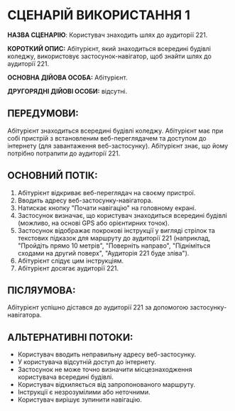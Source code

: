# СЦЕНАРІЙ ВИКОРИСТАННЯ 1

**НАЗВА СЦЕНАРІЮ**:	Користувач знаходить шлях до аудиторії 221.

**КОРОТКИЙ ОПИС:** Абітурієнт, який знаходиться всередині будівлі коледжу, використовує застосунок-навігатор, щоб знайти шлях до аудиторії 221.

**ОСНОВНА ДІЙОВА ОСОБА:** Абітурієнт.

**ДРУГОРЯДНІ ДІЙОВІ ОСОБИ:** відсутні.

## ПЕРЕДУМОВИ:

Абітурієнт знаходиться всередині будівлі коледжу.
Абітурієнт має при собі пристрій з встановленим веб-переглядачем та доступом до інтернету (для завантаження веб-застосунку).
Абітурієнт знає, що йому потрібно потрапити до аудиторії 221.

## ОСНОВНИЙ ПОТІК:

1. Абітурієнт відкриває веб-переглядач на своєму пристрої.
2. Вводить адресу веб-застосунку-навігатора.
3. Натискає кнопку "Почати навігацію" на головному екрані.
4. Застосунок визначає, що користувач знаходиться всередині будівлі (можливо, на основі GPS або орієнтирних точок).
5. Застосунок відображає покрокові інструкції у вигляді стрілок та текстових підказок для маршруту до аудиторії 221 (наприклад, "Пройдіть прямо 10 метрів", "Поверніть направо", "Підніміться сходами на другий поверх", "Аудиторія 221 буде зліва").
6. Абітурієнт слідує цим інструкціям.
7. Абітурієнт досягає аудиторії 221.

## ПІСЛЯУМОВА:

Абітурієнт успішно дістався до аудиторії 221 за допомогою застосунку-навігатора.

## АЛЬТЕРНАТИВНІ ПОТОКИ:

* Користувач вводить неправильну адресу веб-застосунку.
* У користувача відсутній доступ до інтернету.
* Застосунок не може точно визначити місцезнаходження користувача всередині будівлі.
* Користувач відхиляється від запропонованого маршруту.
* Інструкції є незрозумілими або неточними.
* Користувач вирішує зупинити навігацію.
